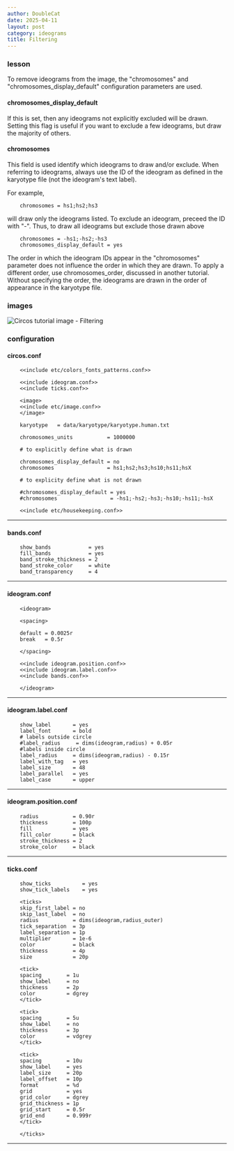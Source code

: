 ```yaml
---
author: DoubleCat
date: 2025-04-11
layout: post
category: ideograms
title: Filtering
---
```


### lesson
To remove ideograms from the image, the "chromosomes" and
"chromosomes_display_default" configuration parameters are used.

#### chromosomes_display_default
If this is set, then any ideograms not explicitly excluded will be drawn.
Setting this flag is useful if you want to exclude a few ideograms, but draw
the majority of others.

#### chromosomes
This field is used identify which ideograms to draw and/or exclude. When
referring to ideograms, always use the ID of the ideogram as defined in the
karyotype file (not the ideogram's text label).

For example,

```    
    chromosomes = hs1;hs2;hs3
```
will draw only the ideograms listed. To exclude an ideogram, preceed the ID
with "-". Thus, to draw all ideograms but exclude those drawn above

```    
    chromosomes = -hs1;-hs2;-hs3
    chromosomes_display_default = yes
```
The order in which the ideogram IDs appear in the "chromosomes" parameter does
not influence the order in which they are drawn. To apply a different order,
use chromosomes_order, discussed in another tutorial. Without specifying the
order, the ideograms are drawn in the order of appearance in the karyotype
file.
### images
![Circos tutorial image -
Filtering](/documentation/tutorials/ideograms/filtering/img/01.png)
### configuration
#### circos.conf
```    
    <<include etc/colors_fonts_patterns.conf>>
    
    <<include ideogram.conf>>
    <<include ticks.conf>>
    
    <image>
    <<include etc/image.conf>>
    </image>
    
    karyotype   = data/karyotype/karyotype.human.txt
    
    chromosomes_units           = 1000000
    
    # to explicitly define what is drawn
    
    chromosomes_display_default = no
    chromosomes                 = hs1;hs2;hs3;hs10;hs11;hsX
    
    # to explicity define what is not drawn
    
    #chromosomes_display_default = yes
    #chromosomes                 = -hs1;-hs2;-hs3;-hs10;-hs11;-hsX
    
    <<include etc/housekeeping.conf>>
```
  

* * *

#### bands.conf
```    
    show_bands            = yes
    fill_bands            = yes
    band_stroke_thickness = 2
    band_stroke_color     = white
    band_transparency     = 4
```
  

* * *

#### ideogram.conf
```    
    <ideogram>
    
    <spacing>
    
    default = 0.0025r
    break   = 0.5r
    
    </spacing>
    
    <<include ideogram.position.conf>>
    <<include ideogram.label.conf>>
    <<include bands.conf>>
    
    </ideogram>
``````
  

* * *

#### ideogram.label.conf
```    
    show_label       = yes
    label_font       = bold
    # labels outside circle
    #label_radius     = dims(ideogram,radius) + 0.05r
    #labels inside circle
    label_radius     = dims(ideogram,radius) - 0.15r
    label_with_tag   = yes
    label_size       = 48
    label_parallel   = yes
    label_case       = upper
```
  

* * *

#### ideogram.position.conf
```    
    radius           = 0.90r
    thickness        = 100p
    fill             = yes
    fill_color       = black
    stroke_thickness = 2
    stroke_color     = black
```
  

* * *

#### ticks.conf
```    
    show_ticks          = yes
    show_tick_labels    = yes
    
    <ticks>
    skip_first_label = no
    skip_last_label  = no
    radius           = dims(ideogram,radius_outer)
    tick_separation  = 3p
    label_separation = 1p
    multiplier       = 1e-6
    color            = black
    thickness        = 4p
    size             = 20p
    
    <tick>
    spacing        = 1u
    show_label     = no
    thickness      = 2p
    color          = dgrey
    </tick>
    
    <tick>
    spacing        = 5u
    show_label     = no
    thickness      = 3p
    color          = vdgrey
    </tick>
    
    <tick>
    spacing        = 10u
    show_label     = yes
    label_size     = 20p
    label_offset   = 10p
    format         = %d
    grid           = yes
    grid_color     = dgrey
    grid_thickness = 1p
    grid_start     = 0.5r
    grid_end       = 0.999r
    </tick>
    
    </ticks>
```
  

* * *
